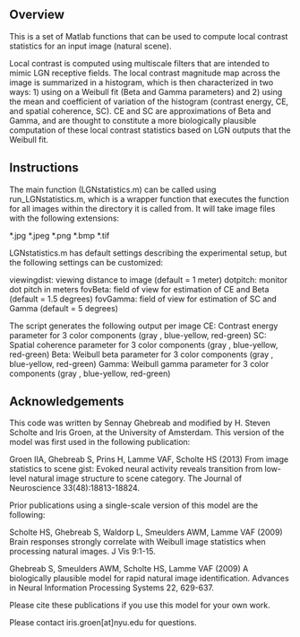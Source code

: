 Overview
--------

This is a set of Matlab functions that can be used to compute local contrast statistics for an input image (natural scene). 

Local contrast is computed using multiscale filters that are intended to mimic LGN receptive fields. The local contrast magnitude map across the image is summarized in a histogram, which is then characterized in two ways: 1) using on a Weibull fit (Beta and Gamma parameters) and 2) using the mean and coefficient of variation of the histogram (contrast energy, CE, and spatial coherence, SC). CE and SC are approximations of Beta and Gamma, and are thought to constitute a more biologically plausible computation of these local contrast statistics based on LGN outputs that the Weibull fit.



Instructions
------------

The main function (LGNstatistics.m) can be called using run_LGNstatistics.m, which is a wrapper function that executes the function for all images within the directory it is called from. It will take image files with the following extensions:

*.jpg
*.jpeg
*.png
*.bmp
*.tif

LGNstatistics.m has default settings describing the experimental setup, but the following settings can be customized:

viewingdist:            viewing distance to image (default = 1 meter)
dotpitch:               monitor dot pitch in meters
fovBeta:                field of view for estimation of CE and Beta (default = 1.5 degrees)
fovGamma:               field of view for estimation of SC and Gamma (default = 5 degrees)

The script generates the following output per image
CE:                     Contrast energy parameter for 3 color
                         components (gray , blue-yellow, red-green)
SC:                     Spatial coherence parameter for 3 color
                         components (gray , blue-yellow, red-green)
Beta:                   Weibull beta parameter for 3 color
                         components (gray , blue-yellow, red-green)
Gamma:                  Weibull gamma parameter for 3 color
                         components (gray , blue-yellow, red-green)



Acknowledgements
------------

This code was written by Sennay Ghebreab and modified by H. Steven Scholte and Iris Groen, at the University of Amsterdam. This version of the model was first used in the following publication:

Groen IIA, Ghebreab S, Prins H, Lamme VAF, Scholte HS (2013) From image statistics to scene gist: Evoked neural activity reveals transition from low-level natural image structure to scene category. The Journal of Neuroscience 33(48):18813-18824.

Prior publications using a single-scale version of this model are the following:

Scholte HS, Ghebreab S, Waldorp L, Smeulders AWM, Lamme VAF (2009) Brain responses strongly correlate with Weibull image statistics when processing natural images. J Vis 9:1-15. 

Ghebreab S, Smeulders AWM, Scholte HS, Lamme VAF (2009) A biologically plausible model for rapid natural image identification. Advances in Neural Information Processing Systems 22, 629-637.

Please cite these publications if you use this model for your own work.

Please contact iris.groen[at]nyu.edu for questions.

